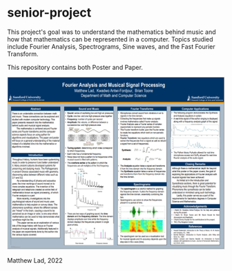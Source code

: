 # senior-project

This project's goal was to understand the mathematics behind music and how that mathematics can be represented in a computer. Topics studied include Fourier Analysis, Spectrograms, Sine waves, and the Fast Fourier Transform.

This repository contains both Poster and Paper.

![alt text](https://github.com/matt0681/senior-project/blob/main/Poster.PNG?raw=true)

Matthew Lad, 2022
